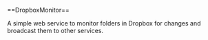 ==DropboxMonitor==

A simple web service to monitor folders in Dropbox
for changes and broadcast them to other services.
